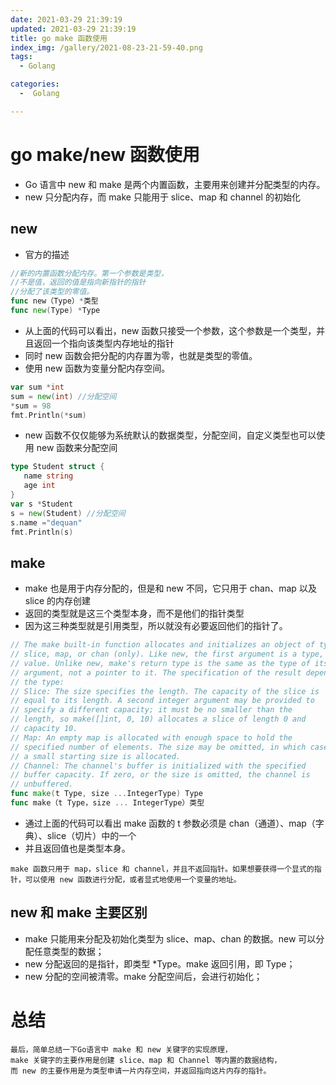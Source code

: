 ```yaml
---
date: 2021-03-29 21:39:19
updated: 2021-03-29 21:39:19
title: go make 函数使用
index_img: /gallery/2021-08-23-21-59-40.png
tags: 
  - Golang

categories:
  -  Golang

---
```


# go make/new 函数使用

- Go 语言中 new 和 make 是两个内置函数，主要用来创建并分配类型的内存。
- new 只分配内存，而 make 只能用于 slice、map 和 channel 的初始化

## new

- 官方的描述

```go
//新的内置函数分配内存。第一个参数是类型，
//不是值，返回的值是指向新指针的指针
//分配了该类型的零值。
func new（Type）*类型
func new(Type) *Type
```

- 从上面的代码可以看出，new 函数只接受一个参数，这个参数是一个类型，并且返回一个指向该类型内存地址的指针
- 同时 new 函数会把分配的内存置为零，也就是类型的零值。
- 使用 new 函数为变量分配内存空间。

```go
var sum *int
sum = new(int) //分配空间
*sum = 98
fmt.Println(*sum)
```

- new 函数不仅仅能够为系统默认的数据类型，分配空间，自定义类型也可以使用 new 函数来分配空间

```go
type Student struct {
   name string
   age int
}
var s *Student
s = new(Student) //分配空间
s.name ="dequan"
fmt.Println(s)
```

## make

- make 也是用于内存分配的，但是和 new 不同，它只用于 chan、map 以及 slice 的内存创建
- 返回的类型就是这三个类型本身，而不是他们的指针类型
- 因为这三种类型就是引用类型，所以就没有必要返回他们的指针了。

```go
// The make built-in function allocates and initializes an object of type
// slice, map, or chan (only). Like new, the first argument is a type, not a
// value. Unlike new, make's return type is the same as the type of its
// argument, not a pointer to it. The specification of the result depends on
// the type:
// Slice: The size specifies the length. The capacity of the slice is
// equal to its length. A second integer argument may be provided to
// specify a different capacity; it must be no smaller than the
// length, so make([]int, 0, 10) allocates a slice of length 0 and
// capacity 10.
// Map: An empty map is allocated with enough space to hold the
// specified number of elements. The size may be omitted, in which case
// a small starting size is allocated.
// Channel: The channel's buffer is initialized with the specified
// buffer capacity. If zero, or the size is omitted, the channel is
// unbuffered.
func make(t Type, size ...IntegerType) Type
func make（t Type，size ... IntegerType）类型
```

- 通过上面的代码可以看出 make 函数的 t 参数必须是 chan（通道）、map（字典）、slice（切片）中的一个
- 并且返回值也是类型本身。

```vim
make 函数只用于 map，slice 和 channel，并且不返回指针。如果想要获得一个显式的指针，可以使用 new 函数进行分配，或者显式地使用一个变量的地址。
```

## new 和 make 主要区别

- make 只能用来分配及初始化类型为 slice、map、chan 的数据。new 可以分配任意类型的数据；
- new 分配返回的是指针，即类型 \*Type。make 返回引用，即 Type；
- new 分配的空间被清零。make 分配空间后，会进行初始化；

# 总结

```vim
最后，简单总结一下Go语言中 make 和 new 关键字的实现原理，
make 关键字的主要作用是创建 slice、map 和 Channel 等内置的数据结构，
而 new 的主要作用是为类型申请一片内存空间，并返回指向这片内存的指针。
```
